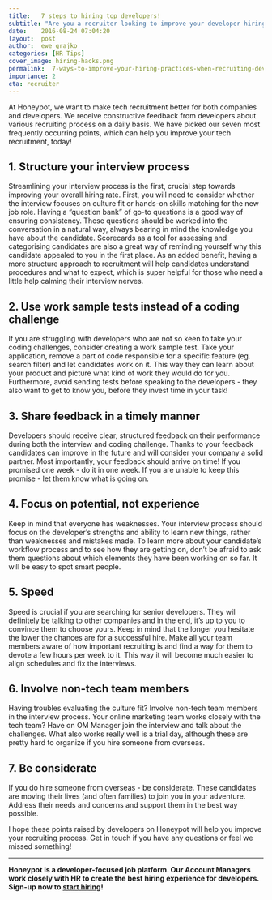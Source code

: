 ```yaml
---
title:   7 steps to hiring top developers!
subtitle: "Are you a recruiter looking to improve your developer hiring process? Trying to hire a developer but unsure what factors to consider? Check out these 7 ways you can improve your hiring process when hiring developers."
date:    2016-08-24 07:04:20
layout:  post
author:  ewe_grajko
categories: [HR Tips]
cover_image: hiring-hacks.png
permalink:  7-ways-to-improve-your-hiring-practices-when-recruiting-developers/
importance: 2
cta: recruiter
---
```


At Honeypot, we want to make tech recruitment better for both companies and developers. We receive constructive feedback from developers about various recruiting process on a daily basis. We have picked our seven most frequently occurring points, which can help you improve your tech recruitment, today!


<!--more-->   
 

## 1. Structure your interview process

Streamlining your interview process is the first, crucial step towards improving your overall hiring rate. First, you will need to consider whether the interview focuses on culture fit or hands-on skills matching for the new job role. Having a “question bank” of go-to questions is a good way of ensuring consistency. These questions should be worked into the conversation in a natural way, always bearing in mind the knowledge you have about the candidate. Scorecards as a tool for assessing and categorising candidates are also a great way of reminding yourself why this candidate appealed to you in the first place. As an added benefit, having a more structure approach to recruitment will help candidates understand procedures and what to expect, which is super helpful for those who need a little help calming their interview nerves.

## 2. Use work sample tests  instead of a coding challenge

If you are struggling with developers who are not so keen to take your coding challenges, consider creating a work sample test. Take your application, remove a part of code responsible for a specific feature (eg. search filter) and let candidates work on it. This way they can learn about your product and picture what kind of work they would do for you. Furthermore, avoid sending tests before speaking to the developers - they also want to get to know you, before they invest time in your task!

## 3. Share feedback in a timely manner

Developers should receive clear, structured feedback on their performance during both the interview and coding challenge. Thanks to your feedback candidates can improve in the future and will consider your company a solid partner. Most importantly, your feedback should arrive on time! If you promised one week - do it in one week. If you are unable to keep this promise - let them know what is going on. 

## 4. Focus on potential, not experience

Keep in mind that everyone has weaknesses. Your interview process should focus on the developer’s strengths and ability to learn new things, rather than weaknesses and mistakes made. To learn more about your candidate’s workflow process and to see how they are getting on, don’t be afraid to ask them questions about which elements they have been working on so far.  It will be easy to spot smart people. 

## 5. Speed

Speed is crucial if you are searching for senior developers. They will definitely be talking to  other companies and in the end, it’s up to you to convince them to choose yours. Keep in mind that the longer you hesitate the lower the chances are for a successful hire. Make all your team members aware of how important recruiting is and find a way for them to devote a few hours per week to it. This way it will become much easier to align schedules and fix the interviews. 

## 6. Involve non-tech team members 

Having troubles evaluating the culture fit? Involve non-tech team members in the interview process. Your online marketing team works closely with the tech team? Have on OM Manager join the interview and talk about the challenges. What also works really well is a trial day, although  these are pretty hard to organize if you hire someone from overseas. 


## 7. Be considerate

If you do hire someone from overseas - be considerate. These candidates are moving their lives (and often families) to join you in your adventure. Address their needs and concerns and support them in the best way possible. 

I hope these points raised by developers on Honeypot will help you improve your recruiting process. Get in touch if you have any questions or feel we missed something! 

* * *

**Honeypot is a developer-focused job platform. Our Account Managers work closely with HR to create the best hiring experience for developers. Sign-up now to [start hiring][1]!**

[1]: https://www.honeypot.io/pages/for_employers?utm_source=hiringhewe 
